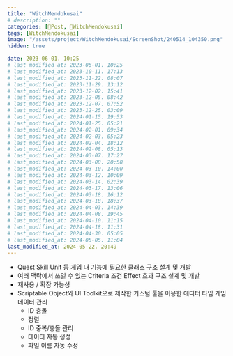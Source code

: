 ```yaml
---
title: "WitchMendokusai"
# description: ""
categories: [📀Post, 🥥WitchMendokusai]
tags: [WitchMendokusai]
image: "/assets/project/WitchMendokusai/ScreenShot/240514_104350.png"
hidden: true

date: 2023-06-01. 10:25
# last_modified_at: 2023-06-01. 10:25
# last_modified_at: 2023-10-11. 17:13
# last_modified_at: 2023-11-22. 08:07
# last_modified_at: 2023-11-29. 13:12
# last_modified_at: 2023-12-02. 15:41
# last_modified_at: 2023-12-05. 08:42
# last_modified_at: 2023-12-07. 07:52
# last_modified_at: 2023-12-25. 03:09
# last_modified_at: 2024-01-15. 19:53
# last_modified_at: 2024-01-25. 05:21
# last_modified_at: 2024-02-01. 09:34
# last_modified_at: 2024-02-03. 05:23
# last_modified_at: 2024-02-04. 18:12
# last_modified_at: 2024-02-08. 05:13
# last_modified_at: 2024-03-07. 17:27
# last_modified_at: 2024-03-08. 20:58
# last_modified_at: 2024-03-10. 14:00
# last_modified_at: 2024-03-12. 10:09
# last_modified_at: 2024-03-14. 02:39
# last_modified_at: 2024-03-17. 13:06
# last_modified_at: 2024-03-18. 16:12
# last_modified_at: 2024-03-18. 18:37
# last_modified_at: 2024-04-03. 14:39
# last_modified_at: 2024-04-08. 19:45
# last_modified_at: 2024-04-10. 11:15
# last_modified_at: 2024-04-18. 11:31
# last_modified_at: 2024-04-30. 05:05
# last_modified_at: 2024-05-05. 11:04
last_modified_at: 2024-05-22. 20:49
---
```


- Quest Skill Unit 등 게임 내 기능에 필요한 클래스 구조 설계 및 개발
- 여러 맥락에서 쓰일 수 있는 Criteria 조건 Effect 효과 구조 설계 및 개발
- 재사용 / 확장 가능성
- Scriptable Object와 UI Toolkit으로 제작한 커스텀 툴을 이용한 에디터 타임 게임 데이터 관리
  - ID 충돌
  - 정렬
  - ID 중복/충돌 관리
  - 데이터 자동 생성
  - 파일 이름 자동 수정
